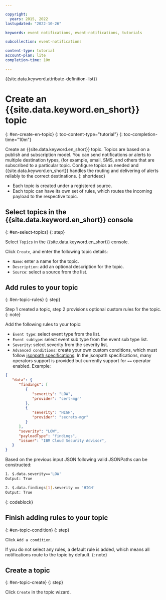 ```yaml
---

copyright:
  years: 2015, 2022
lastupdated: "2022-10-26"

keywords: event notifications, event-notifications, tutorials

subcollection: event-notifications

content-type: tutorial
account-plan: lite
completion-time: 10m

---
```


{{site.data.keyword.attribute-definition-list}}

# Create an {{site.data.keyword.en_short}} topic
{: #en-create-en-topic}
{: toc-content-type="tutorial"}
{: toc-completion-time="10m"}

Create an {{site.data.keyword.en_short}} topic. Topics are based on a publish and subscription model. You can send notifications or alerts to multiple destination types, (for example, email, SMS, and others that are subscribed to a particular topic. Configure topics as needed and {{site.data.keyword.en_short}} handles the routing and delivering of alerts reliably to the correct destinations.
{: shortdesc}

- Each topic is created under a registered source.
- Each topic can have its own set of rules, which routes the incoming payload to the respective topic.

## Select topics in the {{site.data.keyword.en_short}} console
{: #en-select-topics}
{: step}

Select `Topics` in the {{site.data.keyword.en_short}} console.

Click `Create`, and enter the following topic details:
- `Name`: enter a name for the topic.
- `Description`: add an optional description for the topic.
- `Source`: select a source from the list.

## Add rules to your topic
{: #en-topic-rules}
{: step}

Step 1 created a topic, step 2 provisions optional custom rules for the topic.
{: note}

Add the following rules to your topic:

- `Event type`: select event type from the list.
- `Event subtype`: select event sub type from the event sub type list.
- `Severity`: select severity from the severity list.
- `Advanced conditions`: create your own custom conditions, which must follow [jsonpath specifications](https://github.com/spyzhov/ajson). In the jsonpath specifications, many operators support is provided but currently support for `==` operator enabled. Example:

```JSON
{
   "data": {
      "findings": [
         {
            "severity": "LOW",
            "provider": "cert-mgr"
         },
         {
            "severity": "HIGH",
            "provider": "secrets-mgr"
         }
      ],
      "severity": "LOW",
      "payloadType": "findings",
      "issuer": "IBM Cloud Security Advisor",
   }
}
```

Based on the previous input JSON following valid JSONPaths can be constructed:

```bash
1. $.data.severity=='LOW'
Output: True

2. $.data.findings[1].severity == 'HIGH'
Output: True
```
{: codeblock}

## Finish adding rules to your topic
{: #en-topic-condition}
{: step}

Click `Add a condition`.

If you do not select any rules, a default rule is added, which means all notifications route to the topic by default.
{: note}

## Create a topic
{: #en-topic-create}
{: step}

Click `Create` in the topic wizard.
